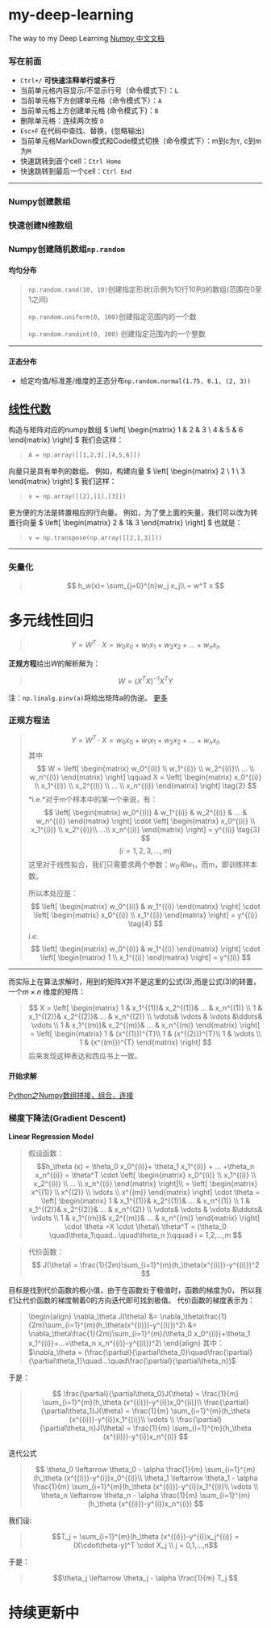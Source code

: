 # my-deep-learning
The way to my Deep Learning
[Numpy 中文文档](https://www.numpy.org.cn/article/basics/numpy_matrices_vectors.html)
### 写在前面
* `Ctrl+/` **可快速注释单行或多行**
* 当前单元格内容显示/不显示行号（命令模式下）：`L`
* 当前单元格下方创建单元格（命令模式下）：`A`
* 当前单元格上方创建单元格 (命令模式下)：`B`
* 删除单元格：连续两次按 `D`
* `Esc+F` 在代码中查找、替换，(忽略输出)
* 当前单元格MarkDown模式和Code模式切换（命令模式下）：m到c为`Y`, c到m为`M`
* 快速跳转到首个cell：`Ctrl Home`
* 快速跳转到最后一个cell：`Ctrl End`
***
### Numpy创建数组
### 快速创建N维数组

### Numpy创建随机数组`np.random`
#### 均匀分布
> `np.random.rand(10, 10)`创建指定形状(示例为10行10列)的数组(范围在0至1之间)
>
> `np.random.uniform(0, 100)`创建指定范围内的一个数
>
> `np.random.randint(0, 100)` 创建指定范围内的一个整数
***
#### 正态分布
* 给定均值/标准差/维度的正态分布`np.random.normal(1.75, 0.1, (2, 3))`


## [线性代数](https://www.numpy.org.cn/user_guide/quickstart_tutorial/linear_algebra.html)
构造与矩阵对应的numpy数组
$  \left[
  \begin{matrix}
   1 & 2 & 3 \\
   4 & 5 & 6 
  \end{matrix} 
  \right] $
我们会这样：
> `A = np.array([[1,2,3],[4,5,6]])`

向量只是具有单列的数组。 例如，构建向量
$  \left[
  \begin{matrix}
   2 \\
   1 \\
   3
  \end{matrix} 
  \right] $
我们这样：
> `v = np.array([[2],[1],[3]])`

更方便的方法是转置相应的行向量。 例如，为了使上面的矢量，我们可以改为转置行向量
$  \left[
  \begin{matrix}
   2 &  1& 3
  \end{matrix} 
  \right] $
也就是：
> `v = np.transpose(np.array([[2,1,3]]))`
***


### 矢量化
>$$ h_w(x)= \sum_{j=0}^{n}w_j x_j\\ = w^T x $$

# 多元线性回归

> $$  Y = W^T\cdot  X = w_0 x_0 + w_1 x_1 + w_2 x_2 +...+w_n x_n$$

**正规方程**给出$W$的解析解为：
> $$ W = (X^T X)^{-1}X^T Y  $$

注：`np.linalg.pinv(a)`将给出矩阵a的伪逆。   [更多](https://blog.csdn.net/gilzhy/article/details/8694715)

###  正规方程法

> $$ Y = W^T \cdot  X = w_0 x_0 + w_1 x_1 + w_2 x_2 +...+w_n x_n \tag{1}$$
其中
$$ W = \left[
  \begin{matrix}
   w_0^{(i)} \\
   w_1^{(i)} \\
   w_2^{(i)}\\
   ... \\
   w_n^{(i)}
  \end{matrix} 
  \right] \qquad 
X = 
\left[
  \begin{matrix}
   x_0^{(i)} \\
   x_1^{(i)} \\
   x_2^{(i)} \\
   ... \\
   x_n^{(i)}
  \end{matrix} 
  \right] \tag{2}
$$
*i.e.*对于m个样本中的某一个来说，有：
$$  \left[
  \begin{matrix}
   w_0^{(i)} &
   w_1^{(i)} &
   w_2^{(i)} &
   ... &
   w_n^{(i)}
  \end{matrix} 
  \right] \cdot 
  \left[
  \begin{matrix}
   x_0^{(i)} \\
   x_1^{(i)} \\
   x_2^{(i)}\\
   ...\\
   x_n^{(i)}
  \end{matrix} 
  \right] = y^{(i)} \tag{3}  
$$
  $$(i = 1,2,3,...,m)$$
>这里对于线性拟合，我们只需要求两个参数：$w_0 和 w_1$，而m，即训练样本数。
>
>所以本处应是：
$$
\left[
  \begin{matrix}
   w_0^{(i)} &
   w_1^{(i)} 
  \end{matrix} 
  \right] \cdot 
\left[
  \begin{matrix}
   x_0^{(i)} \\
   x_1^{(i)} 
  \end{matrix} 
  \right] =  y^{(i)}  \tag{4}
$$
*i.e.*
$$
\left[
  \begin{matrix}
   w_0^{(i)} &
   w_1^{(i)} 
  \end{matrix} 
  \right] \cdot 
\left[
  \begin{matrix}
   1 \\
   x_1^{(i)} 
  \end{matrix} 
  \right] =  y^{(i)}  
$$

***
而实际上在算法求解时，用到的矩阵$X$并不是这里的公式(3),而是公式(3)的转置，一个$m\times n$ 维度的矩阵：

>$$
X = 
\left[
  \begin{matrix}
   1 & x_1^{(1)}& x_2^{(1)}& ...  & x_n^{(1)} \\
   1 & x_1^{(2)}& x_2^{(2)}& ...  & x_n^{(2)} \\
\vdots& \vdots  & \vdots   &\ddots& \vdots  \\
   1 & x_1^{(m)}& x_2^{(m)}& ...  & x_n^{(m)}
  \end{matrix} \right]
  = \left[
  \begin{matrix}
   1 & (x^{(1)})^{T}\\
   1 & (x^{(2)})^{T}\\
   1 & \vdots \\
   1 & (x^{(m)})^{T}
  \end{matrix} \right]
$$
后来发现这种表达和西瓜书上一致。

#### 开始求解
[Python之Numpy数组拼接，组合，连接](https://www.cnblogs.com/huangshiyu13/p/6672828.html)


### 梯度下降法(Gradient Descent)
**Linear Regression Model**
>
> 假设函数：
$$h_\theta (x) = \theta_0 x_0^{(i)}+ \theta_1 x_1^{(i)} + ... +\theta_n x_n^{(i)} 
= \theta^T \cdot \left[
  \begin{matrix}
   x_0^{(i)} \\
   x_1^{(i)} \\
   x_2^{(i)} \\
   ... \\
   x_n^{(i)}
  \end{matrix} 
  \right]\\
= \left[
  \begin{matrix}
   x^{(1)} \\
   x^{(2)} \\
   \vdots \\
   x^{(m)}
  \end{matrix} 
  \right] \cdot \theta
  = \left[
  \begin{matrix}
   1 & x_1^{(1)}& x_2^{(1)}& ...  & x_n^{(1)} \\
   1 & x_1^{(2)}& x_2^{(2)}& ...  & x_n^{(2)} \\
\vdots& \vdots  & \vdots   &\ddots& \vdots  \\
   1 & x_1^{(m)}& x_2^{(m)}& ...  & x_n^{(m)}
  \end{matrix} \right] \cdot \theta =X \cdot \theta\\
\theta^T  = (\theta_0 \quad\theta_1\quad...\quad\theta_n )\qquad
i = 1,2,...,m
$$

> 代价函数：$$ J(\theta) = \frac{1}{2m}\sum_{i=1}^{m}(h_\theta(x^{(i)})-y^{(i)})^2 $$

目标是找到代价函数的极小值，由于在函数处于极值时，函数的梯度为0，
所以我们让代价函数的梯度朝着0的方向迭代即可找到极值。
代价函数的梯度表示为：
>\begin{align}
\nabla_\theta J(\theta) &= \nabla_\theta\frac{1}{2m}\sum_{i=1}^{m}(h_\theta(x^{(i)})-y^{(i)})^2\\
&= \nabla_\theta\frac{1}{2m}\sum_{i=1}^{m}(\theta_0 x_0^{(i)}+\theta_1 x_1^{(i)}+...+\theta_n x_n^{(i)}-y^{(i)})^2\\
\end{align}
其中：    $\nabla_\theta = (\frac{\partial}{\partial\theta_0}\quad\frac{\partial}{\partial\theta_1}\quad...\quad\frac{\partial}{\partial\theta_n})$

于是：
>$$
\frac{\partial}{\partial\theta_0}J(\theta) = \frac{1}{m} \sum_{i=1}^{m}(h_\theta (x^{(i)})-y^{i})x_0^{(i)}\\
\frac{\partial}{\partial\theta_1}J(\theta) = \frac{1}{m} \sum_{i=1}^{m}(h_\theta (x^{(i)})-y^{i})x_1^{(i)}\\
\vdots \\
\frac{\partial}{\partial\theta_n}J(\theta) = \frac{1}{m} \sum_{i=1}^{m}(h_\theta (x^{(i)})-y^{i})x_n^{(i)}
$$

迭代公式
>$$
\theta_0 \leftarrow \theta_0 - \alpha \frac{1}{m} \sum_{i=1}^{m}(h_\theta (x^{(i)})-y^{i})x_0^{(i)}\\
\theta_1 \leftarrow \theta_1 - \alpha \frac{1}{m} \sum_{i=1}^{m}(h_\theta (x^{(i)})-y^{i})x_1^{(i)}\\
\vdots \\
\theta_n \leftarrow \theta_n - \alpha \frac{1}{m} \sum_{i=1}^{m}(h_\theta (x^{(i)})-y^{i})x_n^{(i)}
$$

我们设:
>$$T_j = \sum_{i=1}^{m}(h_\theta (x^{(i)})-y^{i})x_j^{(i)} = (X\cdot\theta-y)^T \cdot X_j \\
j = 0,1,...,n$$

于是：
>$$\theta_j \leftarrow \theta_j - \alpha \frac{1}{m} T_j $$

# 持续更新中
